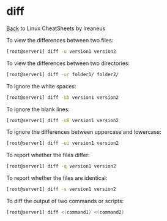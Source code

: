 # diff

[Back](README.md) to Linux CheatSheets by Ireaneus

To view the differences between two files:

```bash
[root@server1] diff -u version1 version2
```

To view the differences between two directories:

```bash
[root@server1] diff -ur folder1/ folder2/
```

To ignore the white spaces:

```bash
[root@server1] diff -ub version1 version2
```

To ignore the blank lines:

```bash
[root@server1] diff -uB version1 version2
```

To ignore the differences between uppercase and lowercase:

```bash
[root@server1] diff -ui version1 version2
```

To report whether the files differ:

```bash
[root@server1] diff -q version1 version2
```

To report whether the files are identical:

```bash
[root@server1] diff -s version1 version2
```

To diff the output of two commands or scripts:

```bash
[root@server1] diff <(command1) <(command2)
```
